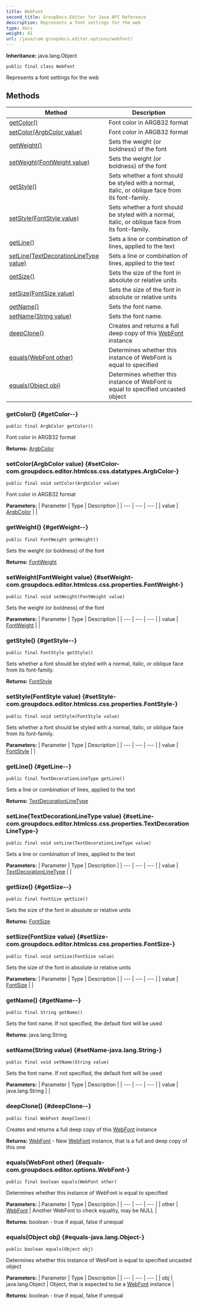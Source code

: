 ```yaml
---
title: WebFont
second_title: GroupDocs.Editor for Java API Reference
description: Represents a font settings for the web
type: docs
weight: 41
url: /java/com.groupdocs.editor.options/webfont/
---
```

**Inheritance:**
java.lang.Object
```
public final class WebFont
```

Represents a font settings for the web
## Methods

| Method | Description |
| --- | --- |
| [getColor()](#getColor--) | Font color in ARGB32 format |
| [setColor(ArgbColor value)](#setColor-com.groupdocs.editor.htmlcss.css.datatypes.ArgbColor-) | Font color in ARGB32 format |
| [getWeight()](#getWeight--) | Sets the weight (or boldness) of the font |
| [setWeight(FontWeight value)](#setWeight-com.groupdocs.editor.htmlcss.css.properties.FontWeight-) | Sets the weight (or boldness) of the font |
| [getStyle()](#getStyle--) | Sets whether a font should be styled with a normal, italic, or oblique face from its font-family. |
| [setStyle(FontStyle value)](#setStyle-com.groupdocs.editor.htmlcss.css.properties.FontStyle-) | Sets whether a font should be styled with a normal, italic, or oblique face from its font-family. |
| [getLine()](#getLine--) | Sets a line or combination of lines, applied to the text |
| [setLine(TextDecorationLineType value)](#setLine-com.groupdocs.editor.htmlcss.css.properties.TextDecorationLineType-) | Sets a line or combination of lines, applied to the text |
| [getSize()](#getSize--) | Sets the size of the font in absolute or relative units |
| [setSize(FontSize value)](#setSize-com.groupdocs.editor.htmlcss.css.properties.FontSize-) | Sets the size of the font in absolute or relative units |
| [getName()](#getName--) | Sets the font name. |
| [setName(String value)](#setName-java.lang.String-) | Sets the font name. |
| [deepClone()](#deepClone--) | Creates and returns a full deep copy of this [WebFont](../../com.groupdocs.editor.options/webfont) instance |
| [equals(WebFont other)](#equals-com.groupdocs.editor.options.WebFont-) | Determines whether this instance of WebFont is equal to specified |
| [equals(Object obj)](#equals-java.lang.Object-) | Determines whether this instance of WebFont is equal to specified uncasted object |
### getColor() {#getColor--}
```
public final ArgbColor getColor()
```


Font color in ARGB32 format

**Returns:**
[ArgbColor](../../com.groupdocs.editor.htmlcss.css.datatypes/argbcolor)
### setColor(ArgbColor value) {#setColor-com.groupdocs.editor.htmlcss.css.datatypes.ArgbColor-}
```
public final void setColor(ArgbColor value)
```


Font color in ARGB32 format

**Parameters:**
| Parameter | Type | Description |
| --- | --- | --- |
| value | [ArgbColor](../../com.groupdocs.editor.htmlcss.css.datatypes/argbcolor) |  |

### getWeight() {#getWeight--}
```
public final FontWeight getWeight()
```


Sets the weight (or boldness) of the font

**Returns:**
[FontWeight](../../com.groupdocs.editor.htmlcss.css.properties/fontweight)
### setWeight(FontWeight value) {#setWeight-com.groupdocs.editor.htmlcss.css.properties.FontWeight-}
```
public final void setWeight(FontWeight value)
```


Sets the weight (or boldness) of the font

**Parameters:**
| Parameter | Type | Description |
| --- | --- | --- |
| value | [FontWeight](../../com.groupdocs.editor.htmlcss.css.properties/fontweight) |  |

### getStyle() {#getStyle--}
```
public final FontStyle getStyle()
```


Sets whether a font should be styled with a normal, italic, or oblique face from its font-family.

**Returns:**
[FontStyle](../../com.groupdocs.editor.htmlcss.css.properties/fontstyle)
### setStyle(FontStyle value) {#setStyle-com.groupdocs.editor.htmlcss.css.properties.FontStyle-}
```
public final void setStyle(FontStyle value)
```


Sets whether a font should be styled with a normal, italic, or oblique face from its font-family.

**Parameters:**
| Parameter | Type | Description |
| --- | --- | --- |
| value | [FontStyle](../../com.groupdocs.editor.htmlcss.css.properties/fontstyle) |  |

### getLine() {#getLine--}
```
public final TextDecorationLineType getLine()
```


Sets a line or combination of lines, applied to the text

**Returns:**
[TextDecorationLineType](../../com.groupdocs.editor.htmlcss.css.properties/textdecorationlinetype)
### setLine(TextDecorationLineType value) {#setLine-com.groupdocs.editor.htmlcss.css.properties.TextDecorationLineType-}
```
public final void setLine(TextDecorationLineType value)
```


Sets a line or combination of lines, applied to the text

**Parameters:**
| Parameter | Type | Description |
| --- | --- | --- |
| value | [TextDecorationLineType](../../com.groupdocs.editor.htmlcss.css.properties/textdecorationlinetype) |  |

### getSize() {#getSize--}
```
public final FontSize getSize()
```


Sets the size of the font in absolute or relative units

**Returns:**
[FontSize](../../com.groupdocs.editor.htmlcss.css.properties/fontsize)
### setSize(FontSize value) {#setSize-com.groupdocs.editor.htmlcss.css.properties.FontSize-}
```
public final void setSize(FontSize value)
```


Sets the size of the font in absolute or relative units

**Parameters:**
| Parameter | Type | Description |
| --- | --- | --- |
| value | [FontSize](../../com.groupdocs.editor.htmlcss.css.properties/fontsize) |  |

### getName() {#getName--}
```
public final String getName()
```


Sets the font name. If not specified, the default font will be used

**Returns:**
java.lang.String
### setName(String value) {#setName-java.lang.String-}
```
public final void setName(String value)
```


Sets the font name. If not specified, the default font will be used

**Parameters:**
| Parameter | Type | Description |
| --- | --- | --- |
| value | java.lang.String |  |

### deepClone() {#deepClone--}
```
public final WebFont deepClone()
```


Creates and returns a full deep copy of this [WebFont](../../com.groupdocs.editor.options/webfont) instance

**Returns:**
[WebFont](../../com.groupdocs.editor.options/webfont) - New [WebFont](../../com.groupdocs.editor.options/webfont) instance, that is a full and deep copy of this one
### equals(WebFont other) {#equals-com.groupdocs.editor.options.WebFont-}
```
public final boolean equals(WebFont other)
```


Determines whether this instance of WebFont is equal to specified

**Parameters:**
| Parameter | Type | Description |
| --- | --- | --- |
| other | [WebFont](../../com.groupdocs.editor.options/webfont) | Another WebFont to check equality, may be NULL |

**Returns:**
boolean - true if equal, false if unequal
### equals(Object obj) {#equals-java.lang.Object-}
```
public boolean equals(Object obj)
```


Determines whether this instance of WebFont is equal to specified uncasted object

**Parameters:**
| Parameter | Type | Description |
| --- | --- | --- |
| obj | java.lang.Object | Object, that is expected to be a [WebFont](../../com.groupdocs.editor.options/webfont) instance |

**Returns:**
boolean - true if equal, false if unequal
